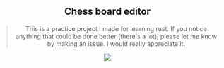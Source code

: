 
<div align="center">
<h2> Chess board editor </h2>
<blockquote> This is a practice project I made for learning rust. If you notice anything that could be done better (there's a lot), please let me know by making an issue. I would really appreciate it.</blockquote>
<img src="https://github-production-user-asset-6210df.s3.amazonaws.com/70764593/237303568-6b0d4230-1c45-460b-9971-0a8a6ff22385.gif?X-Amz-Algorithm=AWS4-HMAC-SHA256&X-Amz-Credential=AKIAIWNJYAX4CSVEH53A%2F20230510%2Fus-east-1%2Fs3%2Faws4_request&X-Amz-Date=20230510T071847Z&X-Amz-Expires=300&X-Amz-Signature=fa2462fe898b8f586e00eebe055c26f7214314e20b3a7090d08dc362d92ae43d&X-Amz-SignedHeaders=host&actor_id=70764593&key_id=0&repo_id=635897399"/>
</div>


